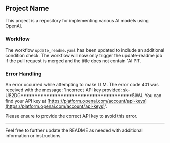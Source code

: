 ## Project Name

This project is a repository for implementing various AI models using OpenAI.

### Workflow

The workflow `update_readme.yaml` has been updated to include an additional condition check. The workflow will now only trigger the update-readme job if the pull request is merged and the title does not contain 'AI PR'.

### Error Handling

An error occurred while attempting to make LLM. The error code 401 was received with the message: 'Incorrect API key provided: sk-U82DG***************************************5lWJ. You can find your API key at [https://platform.openai.com/account/api-keys](https://platform.openai.com/account/api-keys)'.

Please ensure to provide the correct API key to avoid this error.

---

Feel free to further update the README as needed with additional information or instructions.